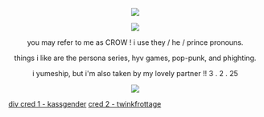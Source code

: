 <p align="center"> <img src="https://komarev.com/ghpvc/?username=detectmylove&label=>_cases_uncovered_𓂃🖊&style=plastic&color=red" </p>
<p align="center"> <img src="https://64.media.tumblr.com/c816904237541793aad726130e4f2b2d/4e3cc786b21322f7-b2/s1280x1920/a2156cd6c1751fa425036ab3bfbc4b8f0a865452.gifv" </p>
<p align="center"> you may refer to me as CROW ! i use they / he / prince pronouns.
<p align="center"> things i like are the persona series, hyv games, pop-punk, and phighting.
<p align="center"> i yumeship, but i'm also taken by my lovely partner !! 3 . 2 . 25
  
<p align="center"> <img src="https://64.media.tumblr.com/af75727a9bf318e329d9fe85d04913af/747fb953865f7dc8-c2/s400x600/16c984be38a65f2d2b0a39dbdb1956c9f52cfeea.gifv" </p>
  
[div cred 1 - kassgender](https://www.tumblr.com/kassgender/740869831392378880/thats-it-joker?source=share) [cred 2 - twinkfrottage](https://www.tumblr.com/twinkfrottage/782676654336229376/cash-app-tip-jar?source=share)
